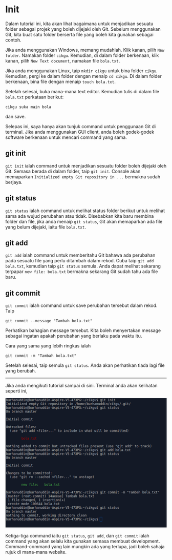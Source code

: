 # Init

Dalam tutorial ini, kita akan lihat bagaimana untuk menjadikan sesuatu folder
sebagai projek yang boleh dijejaki oleh Git. Sebelum menggunakan Git, kita buat
satu folder berserta file yang boleh kita gunakan sebagai contoh.

Jika anda menggunakan Windows, memang mudahlah. Klik kanan, pilih `New folder`.
Namakan folder `cikgu`. Kemudian, di dalam folder berkenaan, klik kanan, pilih
`New Text document`, namakan file `bola.txt`.

Jika anda menggunakan Linux, taip `mkdir cikgu` untuk bina folder `cikgu`.
Kemudian, pergi ke dalam folder dengan menaip `cd cikgu`. Di dalam folder
berkenaan, bina file dengan menaip `touch bola.txt`.

Setelah selesai, buka mana-mana text editor. Kemudian tulis di dalam file
`bola.txt` perkataan berikut:

```
cikgu suka main bola
```

dan save.

Selepas ini, saya hanya akan tunjuk command untuk penggunaan Git di terminal.
Jika anda menggunakan GUI client, anda boleh godek-godek software berkenaan
untuk mencari command yang sama.

## git init

`git init` ialah command untuk menjadikan sesuatu folder boleh dijejaki oleh
Git. Semasa berada di dalam folder, taip `git init`. Console akan memaparkan
`Initialized empty Git repository in ...` bermakna sudah berjaya.

## git status

`git status` ialah command untuk melihat status folder berikut untuk melihat
sama ada wujud perubahan atau tidak. Disebabkan kita baru membina folder dan
file, jika anda menaip `git status`, Git akan memaparkan ada file yang belum
dijejaki, iaitu file `bola.txt`.

## git add

`git add` ialah command untuk memberitahu Git bahawa ada perubahan pada sesuatu
file yang perlu ditambah dalam rekod. Cuba taip `git add bola.txt`, kemudian
taip `git status` semula. Anda dapat melihat sekarang terpapar `new file:
bola.txt` bermakna sekarang Git sudah tahu ada file baru.

## git commit

`git commit` ialah command untuk save perubahan tersebut dalam rekod. Taip

```
git commit --message "Tambah bola.txt"
```

Perhatikan bahagian message tersebut. Kita boleh menyertakan message sebagai
ingatan apakah perubahan yang berlaku pada waktu itu.

Cara yang sama yang lebih ringkas ialah

```
git commit -m "Tambah bola.txt"
```

Setelah selesai, taip semula `git status`. Anda akan perhatikan tiada lagi file
yang berubah.

----

Jika anda mengikuti tutorial sampai di sini. Terminal anda akan kelihatan seperti ini,

![Gambar untuk tutorial ini](img/init.png)

Ketiga-tiga command iaitu `git status`, `git add`, dan `git commit` ialah
command yang akan selalu kita gunakan semasa membuat development.
Command-command yang lain mungkin ada yang terlupa, jadi boleh sahaja rujuk di
mana-mana website.
